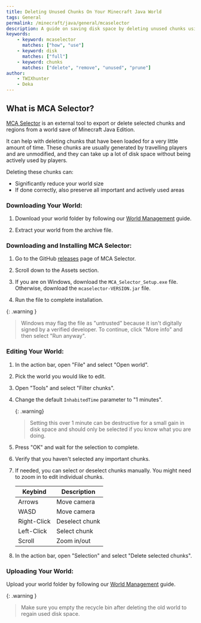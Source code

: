 ```yaml
---
title: Deleting Unused Chunks On Your Minecraft Java World
tags: General
permalink: /minecraft/java/general/mcaselector
description: A guide on saving disk space by deleting unused chunks using MCA Selector.
keywords:
    - keyword: mcaselector
      matches: ["how", "use"]
    - keyword: disk
      matches: ["full"]
    - keyword: chunks
      matches: ["delete", "remove", "unused", "prune"]
author:
    - TWIXhunter
    - Deka
---
```


## What is MCA Selector?

[MCA Selector](https://github.com/Querz/mcaselector) is an external tool to export or delete selected chunks and regions from a world save of Minecraft Java Edition.

It can help with deleting chunks that have been loaded for a very little amount of time. These chunks are usually generated by travelling players and are unmodified, and they can take up a lot of disk space without being actively used by players.

Deleting these chunks can:

- Significantly reduce your world size
- If done correctly, also preserve all important and actively used areas

### Downloading Your World:

1. Download your world folder by following our [World Management](/minecraft/java/general/world-management#downloading-your-world) guide.

2. Extract your world from the archive file.

### Downloading and Installing MCA Selector:

1. Go to the GitHub [releases](https://github.com/Querz/mcaselector/releases) page of MCA Selector.

2. Scroll down to the Assets section.

3. If you are on Windows, download the `MCA_Selector_Setup.exe` file. Otherwise, download the `mcaselector-VERSION.jar` file.

4. Run the file to complete installation.

{: .warning }
> Windows may flag the file as "untrusted" because it isn't digitally signed by a verified developer.
> To continue, click "More info" and then select "Run anyway".

### Editing Your World:

1. In the action bar, open "File" and select "Open world".

2. Pick the world you would like to edit.

3. Open "Tools" and select "Filter chunks".

4. Change the default `InhabitedTime` parameter to "1 minutes".

    {: .warning}
    > Setting this over 1 minute can be destructive for a small gain in disk space and should only be selected if you know what you are doing.

5. Press "OK" and wait for the selection to complete.

6. Verify that you haven't selected any important chunks.

7. If needed, you can select or deselect chunks manually. You might need to zoom in to edit individual chunks.

    | Keybind      | Description    |
    |--------------|----------------|
    | Arrows       | Move camera    |
    | WASD         | Move camera    |
    | Right-Click  | Deselect chunk |
    | Left-Click   | Select chunk   |
    | Scroll       | Zoom in/out    |

8. In the action bar, open "Selection" and select "Delete selected chunks".

### Uploading Your World:

Upload your world folder by following our [World Management](/minecraft/java/general/world-management#uploading-your-world) guide.

{: .warning }
> Make sure you empty the recycle bin after deleting the old world to regain used disk space.

